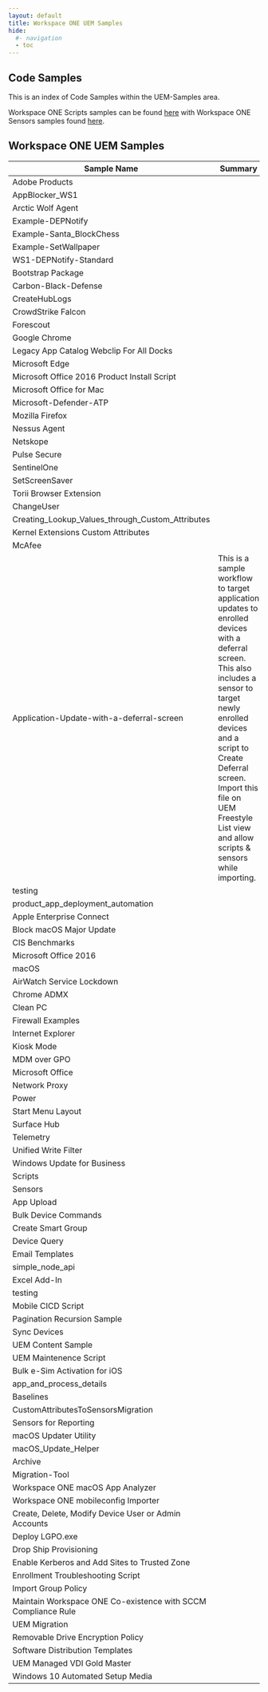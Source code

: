 ```yaml
---
layout: default
title: Workspace ONE UEM Samples
hide:
  #- navigation
  - toc
---
```


## Code Samples

This is an index of Code Samples within the UEM-Samples area.

Workspace ONE Scripts samples can be found [here](./scripts-index.md) with Workspace ONE Sensors samples found [here](sensors-index.md).

## Workspace ONE UEM Samples

| Sample Name | Summary | Link |
| --- | --- | ---:|
| Adobe Products |  | [Link](https://github.com/euc-dev/euc-samples/UEM-Samples/Apps/Adobe%20Products) |
| AppBlocker_WS1 |  | [Link](https://github.com/euc-dev/euc-samples/UEM-Samples/Apps/AppBlocker_WS1) |
| Arctic Wolf Agent |  | [Link](https://github.com/euc-dev/euc-samples/UEM-Samples/Apps/Arctic%20Wolf%20Agent) |
| Example-DEPNotify |  | [Link](https://github.com/euc-dev/euc-samples/UEM-Samples/Apps/Bootstrap%20Package/Example-DEPNotify) |
| Example-Santa_BlockChess |  | [Link](https://github.com/euc-dev/euc-samples/UEM-Samples/Apps/Bootstrap%20Package/Example-Santa_BlockChess) |
| Example-SetWallpaper |  | [Link](https://github.com/euc-dev/euc-samples/UEM-Samples/Apps/Bootstrap%20Package/Example-SetWallpaper) |
| WS1-DEPNotify-Standard |  | [Link](https://github.com/euc-dev/euc-samples/UEM-Samples/Apps/Bootstrap%20Package/WS1-DEPNotify-Standard) |
| Bootstrap Package |  | [Link](https://github.com/euc-dev/euc-samples/UEM-Samples/Apps/Bootstrap%20Package) |
| Carbon-Black-Defense |  | [Link](https://github.com/euc-dev/euc-samples/UEM-Samples/Apps/Carbon-Black-Defense) |
| CreateHubLogs |  | [Link](https://github.com/euc-dev/euc-samples/UEM-Samples/Apps/CreateHubLogs) |
| CrowdStrike Falcon |  | [Link](https://github.com/euc-dev/euc-samples/UEM-Samples/Apps/CrowdStrike%20Falcon) |
| Forescout |  | [Link](https://github.com/euc-dev/euc-samples/UEM-Samples/Apps/Forescout) |
| Google Chrome |  | [Link](https://github.com/euc-dev/euc-samples/UEM-Samples/Apps/Google%20Chrome) |
| Legacy App Catalog Webclip For All Docks |  | [Link](https://github.com/euc-dev/euc-samples/UEM-Samples/Apps/Legacy%20App%20Catalog%20Webclip%20For%20All%20Docks) |
| Microsoft Edge |  | [Link](https://github.com/euc-dev/euc-samples/UEM-Samples/Apps/Microsoft%20Edge) |
| Microsoft Office 2016 Product Install Script |  | [Link](https://github.com/euc-dev/euc-samples/UEM-Samples/Apps/Microsoft%20Office%202016%20Product%20Install%20Script) |
| Microsoft Office for Mac |  | [Link](https://github.com/euc-dev/euc-samples/UEM-Samples/Apps/Microsoft%20Office%20for%20Mac) |
| Microsoft-Defender-ATP |  | [Link](https://github.com/euc-dev/euc-samples/UEM-Samples/Apps/Microsoft-Defender-ATP) |
| Mozilla Firefox |  | [Link](https://github.com/euc-dev/euc-samples/UEM-Samples/Apps/Mozilla%20Firefox) |
| Nessus Agent |  | [Link](https://github.com/euc-dev/euc-samples/UEM-Samples/Apps/Nessus%20Agent) |
| Netskope |  | [Link](https://github.com/euc-dev/euc-samples/UEM-Samples/Apps/Netskope) |
| Pulse Secure |  | [Link](https://github.com/euc-dev/euc-samples/UEM-Samples/Apps/Pulse%20Secure) |
| SentinelOne |  | [Link](https://github.com/euc-dev/euc-samples/UEM-Samples/Apps/SentinelOne) |
| SetScreenSaver |  | [Link](https://github.com/euc-dev/euc-samples/UEM-Samples/Apps/SetScreenSaver) |
| Torii Browser Extension |  | [Link](https://github.com/euc-dev/euc-samples/UEM-Samples/Apps/Torii%20Browser%20Extension) |
| ChangeUser |  | [Link](https://github.com/euc-dev/euc-samples/UEM-Samples/Custom%20Attributes/ChangeUser) |
| Creating_Lookup_Values_through_Custom_Attributes |  | [Link](https://github.com/euc-dev/euc-samples/UEM-Samples/Custom%20Attributes/Creating_Lookup_Values_through_Custom_Attributes) |
| Kernel Extensions Custom Attributes |  | [Link](https://github.com/euc-dev/euc-samples/UEM-Samples/Custom%20Attributes/Kernel%20Extensions%20Custom%20Attributes) |
| McAfee |  | [Link](https://github.com/euc-dev/euc-samples/UEM-Samples/Custom%20Attributes/McAfee) |
| Application-Update-with-a-deferral-screen | This is a sample workflow to target application updates to enrolled devices with a deferral screen. This also includes a sensor to target newly enrolled devices and a script to Create Deferral screen. Import this file on UEM Freestyle List view and allow scripts & sensors while importing. | [Link](https://github.com/euc-dev/euc-samples/UEM-Samples/Freestyle/Application-Update-with-a-deferral-screen) |
| testing |  | [Link](https://github.com/euc-dev/euc-samples/UEM-Samples/ProductProvisioning/product_app_deployment_automation/testing) |
| product_app_deployment_automation |  | [Link](https://github.com/euc-dev/euc-samples/UEM-Samples/ProductProvisioning/product_app_deployment_automation) |
| Apple Enterprise Connect |  | [Link](https://github.com/euc-dev/euc-samples/UEM-Samples/Profiles/macOS/Apple%20Enterprise%20Connect) |
| Block macOS Major Update |  | [Link](https://github.com/euc-dev/euc-samples/UEM-Samples/Profiles/macOS/Block%20macOS%20Major%20Update) |
| CIS Benchmarks |  | [Link](https://github.com/euc-dev/euc-samples/UEM-Samples/Profiles/macOS/CIS%20Benchmarks) |
| Microsoft Office 2016 |  | [Link](https://github.com/euc-dev/euc-samples/UEM-Samples/Profiles/macOS/Microsoft%20Office%202016) |
| macOS |  | [Link](https://github.com/euc-dev/euc-samples/UEM-Samples/Profiles/macOS) |
| AirWatch Service Lockdown |  | [Link](https://github.com/euc-dev/euc-samples/UEM-Samples/Profiles/Windows/AirWatch%20Service%20Lockdown) |
| Chrome ADMX |  | [Link](https://github.com/euc-dev/euc-samples/UEM-Samples/Profiles/Windows/Chrome%20ADMX) |
| Clean PC |  | [Link](https://github.com/euc-dev/euc-samples/UEM-Samples/Profiles/Windows/Clean%20PC) |
| Firewall Examples |  | [Link](https://github.com/euc-dev/euc-samples/UEM-Samples/Profiles/Windows/Firewall%20Examples) |
| Internet Explorer |  | [Link](https://github.com/euc-dev/euc-samples/UEM-Samples/Profiles/Windows/Internet%20Explorer) |
| Kiosk Mode |  | [Link](https://github.com/euc-dev/euc-samples/UEM-Samples/Profiles/Windows/Kiosk%20Mode) |
| MDM over GPO |  | [Link](https://github.com/euc-dev/euc-samples/UEM-Samples/Profiles/Windows/MDM%20over%20GPO) |
| Microsoft Office |  | [Link](https://github.com/euc-dev/euc-samples/UEM-Samples/Profiles/Windows/Microsoft%20Office) |
| Network Proxy |  | [Link](https://github.com/euc-dev/euc-samples/UEM-Samples/Profiles/Windows/Network%20Proxy) |
| Power |  | [Link](https://github.com/euc-dev/euc-samples/UEM-Samples/Profiles/Windows/Power) |
| Start Menu Layout |  | [Link](https://github.com/euc-dev/euc-samples/UEM-Samples/Profiles/Windows/Start%20Menu%20Layout) |
| Surface Hub |  | [Link](https://github.com/euc-dev/euc-samples/UEM-Samples/Profiles/Windows/Surface%20Hub) |
| Telemetry |  | [Link](https://github.com/euc-dev/euc-samples/UEM-Samples/Profiles/Windows/Telemetry) |
| Unified Write Filter |  | [Link](https://github.com/euc-dev/euc-samples/UEM-Samples/Profiles/Windows/Unified%20Write%20Filter) |
| Windows Update for Business |  | [Link](https://github.com/euc-dev/euc-samples/UEM-Samples/Profiles/Windows/Windows%20Update%20for%20Business) |
| Scripts |  | [Link](https://github.com/euc-dev/euc-samples/UEM-Samples/Scripts) |
| Sensors |  | [Link](https://github.com/euc-dev/euc-samples/UEM-Samples/Sensors) |
| App Upload |  | [Link](https://github.com/euc-dev/euc-samples/UEM-Samples/Utilities%20and%20Tools/Generic/App%20Upload) |
| Bulk Device Commands |  | [Link](https://github.com/euc-dev/euc-samples/UEM-Samples/Utilities%20and%20Tools/Generic/Bulk%20Device%20Commands) |
| Create Smart Group |  | [Link](https://github.com/euc-dev/euc-samples/UEM-Samples/Utilities%20and%20Tools/Generic/Create%20Smart%20Group) |
| Device Query |  | [Link](https://github.com/euc-dev/euc-samples/UEM-Samples/Utilities%20and%20Tools/Generic/Device%20Query) |
| Email Templates |  | [Link](https://github.com/euc-dev/euc-samples/UEM-Samples/Utilities%20and%20Tools/Generic/Email%20Templates) |
| simple_node_api |  | [Link](https://github.com/euc-dev/euc-samples/UEM-Samples/Utilities%20and%20Tools/Generic/Excel%20Add-In/simple_node_api) |
| Excel Add-In |  | [Link](https://github.com/euc-dev/euc-samples/UEM-Samples/Utilities%20and%20Tools/Generic/Excel%20Add-In) |
| testing |  | [Link](https://github.com/euc-dev/euc-samples/UEM-Samples/Utilities%20and%20Tools/Generic/Mobile%20CICD%20Script/testing) |
| Mobile CICD Script |  | [Link](https://github.com/euc-dev/euc-samples/UEM-Samples/Utilities%20and%20Tools/Generic/Mobile%20CICD%20Script) |
| Pagination Recursion Sample |  | [Link](https://github.com/euc-dev/euc-samples/UEM-Samples/Utilities%20and%20Tools/Generic/Pagination%20Recursion%20Sample) |
| Sync Devices |  | [Link](https://github.com/euc-dev/euc-samples/UEM-Samples/Utilities%20and%20Tools/Generic/Sync%20Devices) |
| UEM Content Sample |  | [Link](https://github.com/euc-dev/euc-samples/UEM-Samples/Utilities%20and%20Tools/Generic/UEM%20Content%20Sample) |
| UEM Maintenence Script |  | [Link](https://github.com/euc-dev/euc-samples/UEM-Samples/Utilities%20and%20Tools/Generic/UEM%20Maintenence%20Script) |
| Bulk e-Sim Activation for iOS |  | [Link](https://github.com/euc-dev/euc-samples/UEM-Samples/Utilities%20and%20Tools/iOS/Bulk%20e-Sim%20Activation%20for%20iOS) |
| app_and_process_details |  | [Link](https://github.com/euc-dev/euc-samples/UEM-Samples/Utilities%20and%20Tools/macOS/app_and_process_details) |
| Baselines |  | [Link](https://github.com/euc-dev/euc-samples/UEM-Samples/Utilities%20and%20Tools/macOS/Baselines) |
| CustomAttributesToSensorsMigration |  | [Link](https://github.com/euc-dev/euc-samples/UEM-Samples/Utilities%20and%20Tools/macOS/CustomAttributesToSensorsMigration) |
| Sensors for Reporting |  | [Link](https://github.com/euc-dev/euc-samples/UEM-Samples/Utilities%20and%20Tools/macOS/macOS%20Updater%20Utility/Sensors%20for%20Reporting) |
| macOS Updater Utility |  | [Link](https://github.com/euc-dev/euc-samples/UEM-Samples/Utilities%20and%20Tools/macOS/macOS%20Updater%20Utility) |
| macOS_Update_Helper |  | [Link](https://github.com/euc-dev/euc-samples/UEM-Samples/Utilities%20and%20Tools/macOS/macOS_Update_Helper) |
| Archive |  | [Link](https://github.com/euc-dev/euc-samples/UEM-Samples/Utilities%20and%20Tools/macOS/Migration-Tool/Archive) |
| Migration-Tool |  | [Link](https://github.com/euc-dev/euc-samples/UEM-Samples/Utilities%20and%20Tools/macOS/Migration-Tool) |
| Workspace ONE macOS App Analyzer |  | [Link](https://github.com/euc-dev/euc-samples/UEM-Samples/Utilities%20and%20Tools/macOS/Workspace%20ONE%20macOS%20App%20Analyzer) |
| Workspace ONE mobileconfig Importer |  | [Link](https://github.com/euc-dev/euc-samples/UEM-Samples/Utilities%20and%20Tools/macOS/Workspace%20ONE%20mobileconfig%20Importer) |
| Create, Delete, Modify Device User or Admin Accounts |  | [Link](https://github.com/euc-dev/euc-samples/UEM-Samples/Utilities%20and%20Tools/Windows/Create,%20Delete,%20Modify%20Device%20User%20or%20Admin%20Accounts) |
| Deploy LGPO.exe |  | [Link](https://github.com/euc-dev/euc-samples/UEM-Samples/Utilities%20and%20Tools/Windows/Deploy%20LGPO.exe) |
| Drop Ship Provisioning |  | [Link](https://github.com/euc-dev/euc-samples/UEM-Samples/Utilities%20and%20Tools/Windows/Drop%20Ship%20Provisioning) |
| Enable Kerberos and Add Sites to Trusted Zone |  | [Link](https://github.com/euc-dev/euc-samples/UEM-Samples/Utilities%20and%20Tools/Windows/Enable%20Kerberos%20and%20Add%20Sites%20to%20Trusted%20Zone) |
| Enrollment Troubleshooting Script |  | [Link](https://github.com/euc-dev/euc-samples/UEM-Samples/Utilities%20and%20Tools/Windows/Enrollment%20Troubleshooting%20Script) |
| Import Group Policy |  | [Link](https://github.com/euc-dev/euc-samples/UEM-Samples/Utilities%20and%20Tools/Windows/Import%20Group%20Policy) |
| Maintain Workspace ONE Co-existence with SCCM Compliance Rule |  | [Link](https://github.com/euc-dev/euc-samples/UEM-Samples/Utilities%20and%20Tools/Windows/Migration%20and%20Re-Enrollment/Maintain%20Workspace%20ONE%20Co-existence%20with%20SCCM%20Compliance%20Rule) |
| UEM Migration |  | [Link](https://github.com/euc-dev/euc-samples/UEM-Samples/Utilities%20and%20Tools/Windows/Migration%20and%20Re-Enrollment/UEM%20Migration) |
| Removable Drive Encryption Policy |  | [Link](https://github.com/euc-dev/euc-samples/UEM-Samples/Utilities%20and%20Tools/Windows/Removable%20Drive%20Encryption%20Policy) |
| Software Distribution Templates |  | [Link](https://github.com/euc-dev/euc-samples/UEM-Samples/Utilities%20and%20Tools/Windows/Software%20Distribution%20Templates) |
| UEM Managed VDI Gold Master |  | [Link](https://github.com/euc-dev/euc-samples/UEM-Samples/Utilities%20and%20Tools/Windows/UEM%20Managed%20VDI%20Gold%20Master) |
| Windows 10 Automated Setup Media |  | [Link](https://github.com/euc-dev/euc-samples/UEM-Samples/Utilities%20and%20Tools/Windows/Windows%2010%20Automated%20Setup%20Media) |
